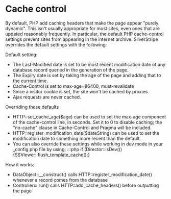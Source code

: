 #  Cache control

By default, PHP add caching headers that make the page appear "purely dynamic".  This isn't usually appropriate for most
sites, even ones that are updated reasonably frequently.  In particular, the default PHP cache-control settings prevent
sites from appearing in the internet archive.  SilverStripe overrides the default settings with the following:

Default setting:

*  The Last-Modified date is set to be most recent modification date of any database record queried in the generation of
the page.
*  The Expiry date is set by taking the age of the page and adding that to the current time.
*  Cache-Control is set to max-age=86400, must-revalidate
*  Since a visitor cookie is set, the site won't be cached by proxies
*  Ajax requests are never cached.

Overriding these defaults

*  HTTP::set_cache_age($age) can be used to set the max-age component of the cache-control line, in seconds.  Set it to
0 to disable caching; the "no-cache" clause in Cache-Control and Pragma will be included.
*  HTTP::register_modification_date($dateString) can be used to set the modification date to something more recent than
the default.
* You can also override these settings while working in dev mode in your _config.php file by using;
	:::php
	if (Director::isDev()) {SSViewer::flush_template_cache();}
	
	
How it works:

*  DataObject::__construct() calls HTTP::register_modification_date() whenever a record comes from the database
*  Controllers::run() calls HTTP::add_cache_headers() before outputting the page 

